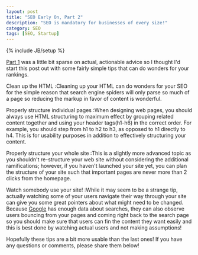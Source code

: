 ```yaml
---
layout: post
title: "SEO Early On, Part 2"
description: "SEO is mandatory for businesses of every size!"
category: SEO
tags: [SEO, Startup]
---
```

{% include JB/setup %}

[Part 1][] was a little bit sparse on actual, actionable advice so I thought I'd start this post out with some fairly simple tips that can do wonders for your rankings.

[Part 1]: /blog/2012/12/17/seo-early-on/

Clean up the HTML
:Cleaning up your HTML can do wonders for your SEO for the simple reason that search engine spiders will only parse so much of a page so reducing the markup in favor of content is wonderful.

Properly structure individual pages
:When designing web pages, you should always use HTML structuring to maximum effect by grouping related content together and using your header tags(h1-h6) in the correct order.  For example, you should step from h1 to h2 to h3, as opposed to h1 directly to h4.  This is for usability purposes in addition to effectively structuring your content.

Properly structure your whole site
:This is a slightly more advanced topic as you shouldn't re-structure your web site without considering the additional ramifications; however, if you haven't launched your site yet, you can plan the structure of your site such that important pages are never more than 2 clicks from the homepage.

Watch somebody use your site!
:While it may seem to be a strange tip, actually watching some of your users navigate their way through your site can give you some great pointers about what might need to be changed.  Because [Google][] has enough data about searches, they can also observe users bouncing from your pages and coming right back to the search page so you should make sure that users can fin the content they want easily and this is best done by watching actual users and not making assumptions!

[Google]: http://google.com

Hopefully these tips are a bit more usable than the last ones!  If you have any questions or comments, please share them below!